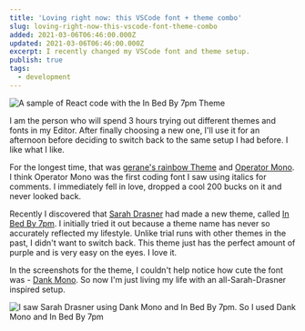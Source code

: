 ```yaml
---
title: 'Loving right now: this VSCode font + theme combo'
slug: loving-right-now-this-vscode-font-theme-combo
added: 2021-03-06T06:46:00.000Z
updated: 2021-03-06T06:46:00.000Z
excerpt: I recently changed my VSCode font and theme setup.
publish: true
tags:
  - development
---
```


![A sample of React code with the In Bed By 7pm Theme](/images/react-sample.png)

I am the person who will spend 3 hours trying out different themes and fonts in my Editor. After finally choosing a new one, I'll use it for an afternoon before deciding to switch back to the same setup I had before. I like what I like.

For the longest time, that was [gerane's rainbow Theme](https://marketplace.visualstudio.com/items?itemName=gerane.Theme-rainbow&ssr=false) and [Operator Mono](https://www.typography.com/fonts/operator/styles/operatormono). I think Operator Mono was the first coding font I saw using italics for comments. I immediately fell in love, dropped a cool 200 bucks on it and never looked back.

Recently I discovered that [Sarah Drasner](https://sarahdrasnerdesign.com/) had made a new theme, called [In Bed By 7pm](https://marketplace.visualstudio.com/items?itemName=sdras.inbedby7pm). I initially tried it out because a theme name has never so accurately reflected my lifestyle. Unlike trial runs with other themes in the past, I didn't want to switch back. This theme just has the perfect amount of purple and is very easy on the eyes. I love it.

In the screenshots for the theme, I couldn't help notice how cute the font was - [Dank Mono](https://gumroad.com/l/dank-mono). So now I'm just living my life with an all-Sarah-Drasner inspired setup.

![I saw Sarah Drasner using Dank Mono and In Bed By 7pm. So I used Dank Mono and In Bed By 7pm](/images/mean-girls-meme.jpg)
